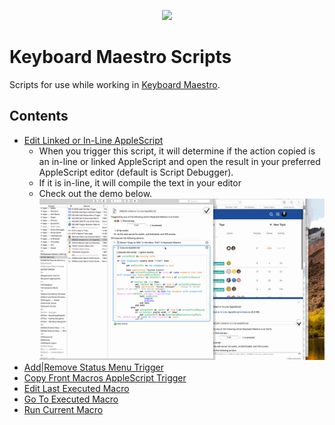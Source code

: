 <p align="center">
<img src="https://www.stairways.com/img/keyboardmaestro-256.png">
</p>

# Keyboard Maestro Scripts

Scripts for use while working in [Keyboard Maestro](https://www.keyboardmaestro.com/).

## Contents

- [Edit Linked or In-Line AppleScript](./Edit-Linked-or-In-Line-AppleScript.applescript)
  - When you trigger this script, it will determine if the action copied is an
    in-line or linked AppleScript and open the result in your preferred AppleScript
    editor (default is Script Debugger).
  - If it is in-line, it will compile the text in your editor
  - Check out the demo below.
    ![demo](../imgs/km-editscript.gif)
- [Add|Remove Status Menu Trigger](./Add|Remove-Status-Menu-Trigger)
- [Copy Front Macros AppleScript Trigger](./Copy-Front-Macros-AppleScript-Trigger.applescript)
- [Edit Last Executed Macro](./Edit-Last-Executed-Macro.applescript)
- [Go To Executed Macro](./Go-To-Executed-Macro.applescript)
- [Run Current Macro](./Run-Current-Macro.applescript)
